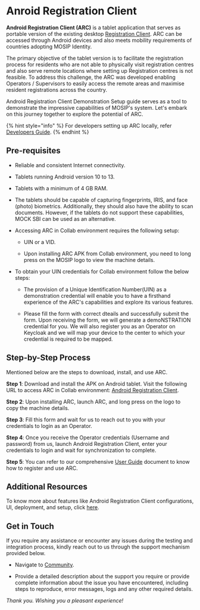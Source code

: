 # Anroid Registration Client

**Android Registration Client (ARC)** is a tablet application that serves as portable version of the existing desktop [Registration Client](https://docs.mosip.io/1.2.0/modules/registration-client). ARC can be accessed through Android devices and also meets mobility requirements of countries adopting MOSIP Identity.

The primary objective of the tablet version is to facilitate the registration process for residents who are not able to physically visit registration centres and also serve remote locations where setting up Registration centres is not feasible. To address this challenge, the ARC was developed enabling Operators / Supervisors to easily access the remote areas and maximise resident registrations across the country.

Android Registration Client Demonstration Setup guide serves as a tool to demonstrate the impressive capabilities of MOSIP's system. Let's embark on this journey together to explore the potential of ARC.

{% hint style="info" %}
For developers setting up ARC locally, refer [Developers Guide](https://docs.mosip.io/1.2.0/modules/android-registration-client/android-registration-client-developer-guide).
{% endhint %}

## Pre-requisites ##

* Reliable and consistent Internet connectivity.

* Tablets running Android version 10 to 13.

* Tablets with a minimum of 4 GB RAM.

* The tablets should be capable of capturing fingerprints, IRIS, and face (photo) biometrics. Additionally, they should also have the ability to scan documents. However, if 
  the tablets do not support these capabilities, MOCK SBI can be used as an alternative.

* Accessing ARC in Collab environment requires the following setup:

   * UIN or a VID.

   * Upon installing ARC APK from Collab environment, you need to long press on the MOSIP logo to view the machine details.

* To obtain your UIN credentials for Collab environment follow the below steps:

   * The provision of a Unique Identification Number(UIN) as a demonstration credential will enable you to have a firsthand experience of the ARC's 
     capabilities and explore its various features.

   * Please fill the form with correct dteails and successfully submit the form. Upon receiving the form, we will generate a demoNSTRATION credential for you. We will also 
     register you as an Operator on Keycloak and we will map your device to the center to which your credential is required to be mapped.

## Step-by-Step Process ##
Mentioned below are the steps to download, install, and use ARC.

  **Step 1**: Download and install the APK on Android tablet. Visit the following URL to access  ARC in Collab environment:  [Android Registration Client](https://collab.mosip.net/#/dashboard).

   **Step 2**: Upon installing ARC, launch ARC, and long press on the logo to copy the machine details.

   **Step 3**: Fill this form and wait for us to reach out to you with your credentials to login as an Operator.

   **Step 4**: Once you receive the Operator credentials (Username and password) from us, launch Android Registration Client, enter your credentials to login and wait for 
     synchronization to complete.

   **Step 5**: You can refer to our comprehensive [User Guide](https://docs.mosip.io/1.2.0/modules/android-registration-client/android-registration-client-user-guide) 
     document to know how to register and use ARC.

## Additional Resources ##

To know more about features like Android Registration Client configurations, UI, deployment, and setup, click [here](https://docs.mosip.io/1.2.0/modules/android-registration-client).

## Get in Touch ##

If you require any assistance or encounter any issues during the testing and integration process, kindly reach out to us through the support mechanism provided below.

* Navigate to [Community](https://community.mosip.io/).

* Provide a detailed description about the support you require or provide complete information about the issue you have encountered, including steps to reproduce, error 
  messages, logs and any other required details.

*Thank you. Wishing you a pleasant experience!*


